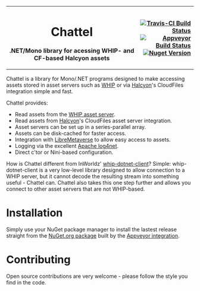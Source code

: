 <table width="100%" border="0">
	<tr>
		<th>
			<h1 align="center">Chattel</h1>
			<p align="center">.NET/Mono library for acessing WHIP- and CF-based Halcyon assets</p>
		</th>
		<th align="right">
			<a href="https://travis-ci.org/kf6kjg/chattel"><img alt="Travis-CI Build Status" src="https://travis-ci.org/kf6kjg/chattel.svg?branch=master"/></a><br/>
			<a href="https://ci.appveyor.com/project/kf6kjg/chattel"><img alt="Appveyor Build Status" src="https://ci.appveyor.com/api/projects/status/github/kf6kjg/chattel?svg=true&branch=master"/></a><br/>
			<a href="https://www.nuget.org/packages/Chattel"><img alt="Nuget Version" src="https://img.shields.io/nuget/v/Chattel.svg?maxAge=2592000"/></a>
		</th>
	</tr>
</table>

Chattel is a library for Mono/.NET programs designed to make accessing assets stored in asset servers such as [WHIP][] or via [Halcyon][]'s CloudFiles integration simple and fast.

[WHIP]: https://github.com/InWorldz/whip-server
[Halcyon]: https://github.com/InWorldz/halcyon
[nugetpackage]: https://www.nuget.org/packages/Chattel
[appveyor]: https://ci.appveyor.com/project/kf6kjg/chattel

Chattel provides:
* Read assets from the [WHIP asset server][WHIP].
* Read assets from [Halcyon][]'s CloudFiles asset server integration.
* Asset servers can be set up in a series-parallel array.
* Assets can be disk-cached for faster access.
* Integration with [LibreMetaverse](https://bitbucket.org/cinderblocks/libremetaverse) to allow easy access to assets.
* Logging via the excellent [Apache log4net](http://logging.apache.org/log4net/).
* Direct c'tor or Nini-based configuration.

How is Chattel different from InWorldz' [whip-dotnet-client](https://github.com/InWorldz/whip-dotnet-client)? Simple: whip-dotnet-client is a very low-level library designed to allow connection to a WHIP server, but it cannot decode the resulting stream into something useful - Chattel can.  Chattel also takes this one step further and allows you connect to other asset servers that are not WHIP-based.

# Installation
Simply use your NuGet package manager to install the lastest release straight from the [NuGet.org package][nugetpackage] built by the [Appveyor integration][appveyor].

# Contributing
Open source contributions are very welcome - please follow the style you find in the code.

